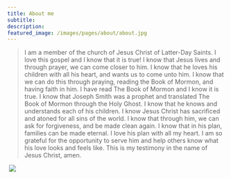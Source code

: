 ```yaml
---
title: About me
subtitle:
description:
featured_image: /images/pages/about/about.jpg
---
```

> I am a member of the church of Jesus Christ of Latter-Day Saints. I love this gospel and I know that it is true! I know that Jesus lives and through prayer, we can come closer to him. I know that he loves his children with all his heart, and wants us to come unto him. I know that we can do this through praying, reading the Book of Mormon, and having faith in him. I have read The Book of Mormon and I know it is true. I know that Joseph Smith was a prophet and translated The Book of Mormon through the Holy Ghost.
I know that he knows and understands each of his children. I know Jesus Christ has sacrificed and atoned for all sins of the world. I know that through him, we can ask for forgiveness, and be made clean again. I know that in his plan, families can be made eternal. I love his plan with all my heart. I am so grateful for the opportunity to serve him and help others know what his love looks and feels like. This is my testimony in the name of Jesus Christ, amen.

<div class="gallery" data-columns="3">
    <img src="">
    <img src="/images/pages/about/DSC_8526-Edit.jpg">
    <img src="">
</div>
